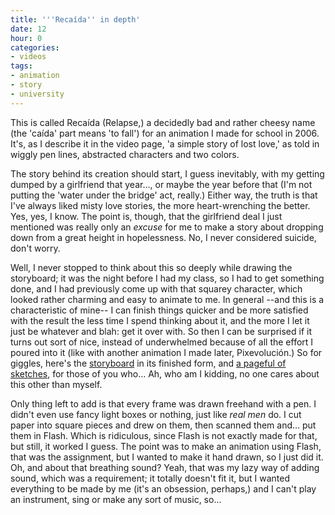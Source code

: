 ```yaml
---
title: '''Recaída'' in depth'
date: 12
hour: 0
categories:
- videos
tags:
- animation
- story
- university
---
```


<VideoEmbed service="vimeo" id="1260271" width="500" height="333" />

This is called Recaída (Relapse,) a decidedly bad and rather cheesy name (the 'caída' part means 'to fall') for an animation I made for school in 2006. It's, as I describe it in the video page, 'a simple story of lost love,' as told in wiggly pen lines, abstracted characters and two colors.

The story behind its creation should start, I guess inevitably, with my getting dumped by a girlfriend that year..., or maybe the year before that (I'm not putting the 'water under the bridge' act, really.) Either way, the truth is that I've always liked misty love stories, the more heart-wrenching the better. Yes, yes, I know. The point is, though, that the girlfriend deal I just mentioned was really only an _excuse_ for me to make a story about dropping down from a great height in hopelessness. No, I never considered suicide, don't worry.

Well, I never stopped to think about this so deeply while drawing the storyboard; it was the night before I had my class, so I had to get something done, and I had previously come up with that squarey character, which looked rather charming and easy to animate to me. In general --and this is a characteristic of mine-- I can finish things quicker and be more satisfied with the result the less time I spend thinking about it, and the more I let it just be whatever and blah: get it over with. So then I can be surprised if it turns out sort of nice, instead of underwhelmed because of all the effort I poured into it (like with another animation I made later, Pixevolución.) So for giggles, here's the [storyboard](http://blog.agj.cl/wp-content/uploads/2008/07/storyboard1_.pdf) in its finished form, and [a pageful of sketches](http://piclog.agj.cl/index.php?showimage=21), for those of you who... Ah, who am I kidding, no one cares about this other than myself.

Only thing left to add is that every frame was drawn freehand with a pen. I didn't even use fancy light boxes or nothing, just like _real men_ do. I cut paper into square pieces and drew on them, then scanned them and... put them in Flash. Which is ridiculous, since Flash is not exactly made for that, but still, it worked I guess. The point was to make an animation using Flash, that was the assignment, but I wanted to make it hand drawn, so I just did it. Oh, and about that breathing sound? Yeah, that was my lazy way of adding sound, which was a requirement; it totally doesn't fit it, but I wanted everything to be made by me (it's an obsession, perhaps,) and I can't play an instrument, sing or make any sort of music, so...
